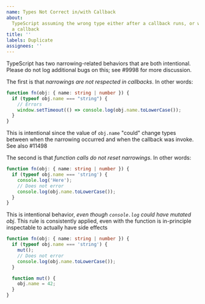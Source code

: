 ```yaml
---
name: Types Not Correct in/with Callback
about:
  TypeScript assuming the wrong type either after a callback runs, or within
  a callback
title: ''
labels: Duplicate
assignees: ''
---
```


TypeScript has two narrowing-related behaviors that are both intentional. Please do not log additional bugs on this; see #9998 for more discussion.

The first is that _narrowings are not respected in callbacks_. In other words:

```ts
function fn(obj: { name: string | number }) {
  if (typeof obj.name === "string") {
    // Errors
    window.setTimeout(() => console.log(obj.name.toLowerCase());
  }
}
```

This is intentional since the value of `obj.name` "could" change types between when the narrowing occurred and when the callback was invoke. See also #11498

The second is that _function calls do not reset narrowings_. In other words:

```ts
function fn(obj: { name: string | number }) {
  if (typeof obj.name === 'string') {
    console.log('Here');
    // Does not error
    console.log(obj.name.toLowerCase());
  }
}
```

This is intentional behavior, _even though `console.log` could have mutated obj_. This rule is consistently applied, even with the function is in-principle inspectable to actually have side effects

```ts
function fn(obj: { name: string | number }) {
  if (typeof obj.name === 'string') {
    mut();
    // Does not error
    console.log(obj.name.toLowerCase());
  }

  function mut() {
    obj.name = 42;
  }
}
```
